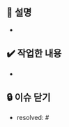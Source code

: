 ## 📄 설명

- 

## ✔️ 작업한 내용

<!-- 피드백 받고 싶은 부분, 공유하고 싶은 부분, 작업 과정, 이유 -->

- 

## 🔒 이슈 닫기

- resolved: #